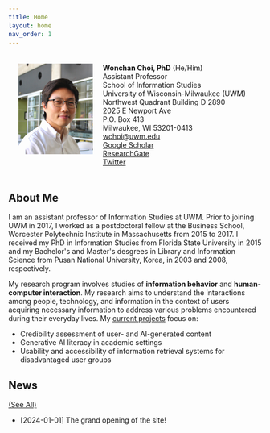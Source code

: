 ```yaml
---
title: Home
layout: home
nav_order: 1
---
```


<style>
  /* Default styles */
  .flex-container {
    padding: 20px;
    display: flex;
    align-items: left;
  }

  /* Image styles for small screens (up to 767px width) */
  @media (max-width: 767px) {
    .flex-container {
      flex-direction: column; /* Stack items vertically */
      align-items: center; /* Center items horizontally */
    }

    .flex-container img {
      width: 100%; /* Make the image take up the full width */
      margin-bottom: 15px; /* Add some space below the image */
    }
  }
</style>

<div class="flex-container">
  <div style="flex: 1;">
    <img src="/assets/images/wchoi_gp_60.png" alt="Wonchan Choi">
  </div>
  <div style="flex: 2; padding-left: 20px;">
    <!-- Your content here -->
    <b>Wonchan Choi, PhD</b> (He/Him)<br/>
    Assistant Professor <br/>
    School of Information Studies<br/>
    University of Wisconsin-Milwaukee (UWM)<br/>
    Northwest Quadrant Building D 2890<br/>
    2025 E Newport Ave<br/>
    P.O. Box 413<br/>
    Milwaukee, WI 53201-0413<br/>
    <a href="mailto=wchoi@uwm.edu">wchoi@uwm.edu</a><br/>
    <a href="https://scholar.google.com/citations?user=p5_1GbgAAAAJ&hl=en">Google Scholar</a><br/>
    <a href="https://www.researchgate.net/profile/Wonchan-Choi">ResearchGate</a><br/>
    <a href="https://twitter.com/wonchan_choi">Twitter</a><br/>
  </div>
</div>

## About Me
I am an assistant professor of Information Studies at UWM. Prior to joining UWM in 2017, I worked as a postdoctoral fellow at the Business School, Worcester Polytechnic Institute in Massachusetts from 2015 to 2017. I received my PhD in Information Studies from Florida State University in 2015 and my Bachelor's and Master's desgrees in Library and Information Science from Pusan National University, Korea, in 2003 and 2008, respectively.

My research program involves studies of <b>information behavior</b> and <b>human-computer interaction</b>. My research aims to understand the interactions among people, technology, and information in the context of users acquiring necessary information to address various problems encountered during their everyday lives. My [current projects](https://wonchan-choi.github.io/research.html) focus on:
- Credibility assessment of user- and AI-generated content
- Generative AI literacy in academic settings
- Usability and accessibility of information retrieval systems for disadvantaged user groups

## News 
[(See All)](https://wonchan-choi.github.io/news.html)
- [2024-01-01] The grand opening of the site!
